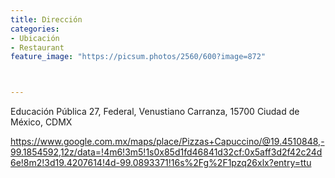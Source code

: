 ```yaml
---
title: Dirección
categories:
- Ubicación
- Restaurant
feature_image: "https://picsum.photos/2560/600?image=872"



---
```




Educación Pública 27, Federal, Venustiano Carranza, 15700 Ciudad de México, CDMX


https://www.google.com.mx/maps/place/Pizzas+Capuccino/@19.4510848,-99.1854592,12z/data=!4m6!3m5!1s0x85d1fd46841d32cf:0x5aff3d2f42c24d6e!8m2!3d19.4207614!4d-99.0893371!16s%2Fg%2F1pzq26xlx?entry=ttu



